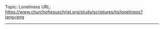 Topic: Loneliness
URL: https://www.churchofjesuschrist.org/study/scriptures/tg/loneliness?lang=eng

---

